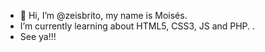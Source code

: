 - 👋 Hi, I’m @zeisbrito, my name is Moisés.
- I’m currently learning about HTML5, CSS3, JS and PHP.
.
- See ya!!!
